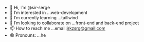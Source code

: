 - 👋 Hi, I’m @sir-serge
- 👀 I’m interested in ...web-development
- 🌱 I’m currently learning ...taillwind
- 💞️ I’m looking to collaborate on ...front-end and back-end project
- 📫 How to reach me ...email:irkzsrg@gmail.com
- 😄 Pronouns: ...he


<!---
sir-serge/sir-serge is a ✨ special ✨ repository because its `README.md` (this file) appears on your GitHub profile.
You can click the Preview link to take a look at your changes.
--->
